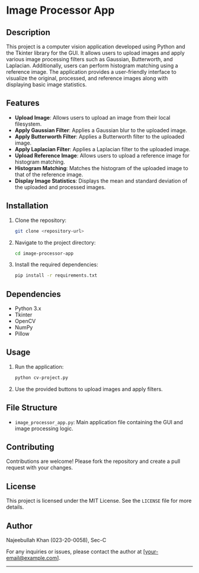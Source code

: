 # Image Processor App

## Description
This project is a computer vision application developed using Python and the Tkinter library for the GUI. It allows users to upload images and apply various image processing filters such as Gaussian, Butterworth, and Laplacian. Additionally, users can perform histogram matching using a reference image. The application provides a user-friendly interface to visualize the original, processed, and reference images along with displaying basic image statistics.

## Features
- **Upload Image**: Allows users to upload an image from their local filesystem.
- **Apply Gaussian Filter**: Applies a Gaussian blur to the uploaded image.
- **Apply Butterworth Filter**: Applies a Butterworth filter to the uploaded image.
- **Apply Laplacian Filter**: Applies a Laplacian filter to the uploaded image.
- **Upload Reference Image**: Allows users to upload a reference image for histogram matching.
- **Histogram Matching**: Matches the histogram of the uploaded image to that of the reference image.
- **Display Image Statistics**: Displays the mean and standard deviation of the uploaded and processed images.

## Installation
1. Clone the repository:
    ```sh
    git clone <repository-url>
    ```
2. Navigate to the project directory:
    ```sh
    cd image-processor-app
    ```
3. Install the required dependencies:
    ```sh
    pip install -r requirements.txt
    ```

## Dependencies
- Python 3.x
- Tkinter
- OpenCV
- NumPy
- Pillow

## Usage
1. Run the application:
    ```sh
    python cv-project.py
    ```
2. Use the provided buttons to upload images and apply filters.

## File Structure
- `image_processor_app.py`: Main application file containing the GUI and image processing logic.

## Contributing
Contributions are welcome! Please fork the repository and create a pull request with your changes.

## License
This project is licensed under the MIT License. See the `LICENSE` file for more details.

## Author
Najeebullah Khan (023-20-0058), Sec-C

For any inquiries or issues, please contact the author at [your-email@example.com].

---
